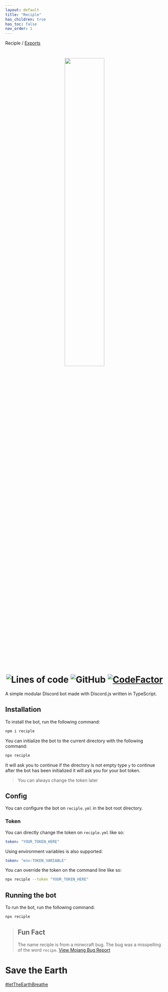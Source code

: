 ```yaml
---
layout: default
title: "Reciple"
has_children: true
has_toc: false
nav_order: 1
---
```


Reciple / [Exports](modules.md)

<h1 align="center">
    <img src="https://i.imgur.com/8pYGOWW.png" width="50%">
    <br>
    <img alt="Lines of code" src="https://img.shields.io/tokei/lines/github/FalloutStudios/Reciple">
    <img alt="GitHub" src="https://img.shields.io/github/license/FalloutStudios/Reciple">
    <a href="https://www.codefactor.io/repository/github/falloutstudios/reciple/overview/main"><img src="https://www.codefactor.io/repository/github/falloutstudios/reciple/badge/main" alt="CodeFactor"></a>
</h1>

A simple modular Discord bot made with Discord.js written in TypeScript.

## Installation
To install the bot, run the following command:

```bash
npm i reciple
```

You can initialize the bot to the current directory with the following command:

```bash
npx reciple
```

It will ask you to continue if the directory is not empty type `y` to continue after the bot has been initialized it will ask you for your bot token.

> You can always change the token later

## Config

You can configure the bot on `reciple.yml` in the bot root directory.

### Token

You can directly change the token on `reciple.yml` like so:

```yml
token: "YOUR_TOKEN_HERE"
```

Using environment variables is also supported:

```yml
token: "env:TOKEN_VARIABLE"
```

You can override the token on the command line like so:

```bash
npx reciple --token "YOUR_TOKEN_HERE"
```

## Running the bot
To run the bot, run the following command:

```bash
npx reciple
```

> ## Fun Fact
> The name reciple is from a minecraft bug. The bug was a misspelling of the word `recipe`. [View Mojang Bug Report](https://bugs.mojang.com/browse/MC-225837)

# Save the Earth
[#letTheEarthBreathe](https://rebellion.global/)
